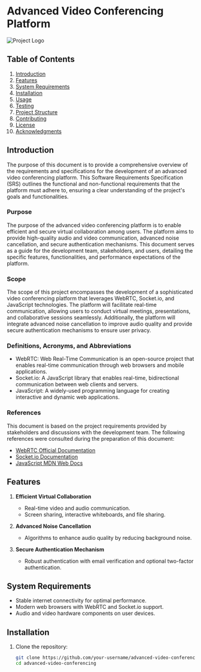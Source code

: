 # Advanced Video Conferencing Platform

![Project Logo](link-to-your-logo.png)

## Table of Contents
1. [Introduction](#introduction)
2. [Features](#features)
3. [System Requirements](#system-requirements)
4. [Installation](#installation)
5. [Usage](#usage)
6. [Testing](#testing)
7. [Project Structure](#project-structure)
8. [Contributing](#contributing)
9. [License](#license)
10. [Acknowledgments](#acknowledgments)

## Introduction
The purpose of this document is to provide a comprehensive overview of the requirements and specifications for the development of an advanced video conferencing platform. This Software Requirements Specification (SRS) outlines the functional and non-functional requirements that the platform must adhere to, ensuring a clear understanding of the project's goals and functionalities.

### Purpose
The purpose of the advanced video conferencing platform is to enable efficient and secure virtual collaboration among users. The platform aims to provide high-quality audio and video communication, advanced noise cancellation, and secure authentication mechanisms. This document serves as a guide for the development team, stakeholders, and users, detailing the specific features, functionalities, and performance expectations of the platform.

### Scope
The scope of this project encompasses the development of a sophisticated video conferencing platform that leverages WebRTC, Socket.io, and JavaScript technologies. The platform will facilitate real-time communication, allowing users to conduct virtual meetings, presentations, and collaborative sessions seamlessly. Additionally, the platform will integrate advanced noise cancellation to improve audio quality and provide secure authentication mechanisms to ensure user privacy.

### Definitions, Acronyms, and Abbreviations
- WebRTC: Web Real-Time Communication is an open-source project that enables real-time communication through web browsers and mobile applications.
- Socket.io: A JavaScript library that enables real-time, bidirectional communication between web clients and servers.
- JavaScript: A widely-used programming language for creating interactive and dynamic web applications.

### References
This document is based on the project requirements provided by stakeholders and discussions with the development team. The following references were consulted during the preparation of this document:
- [WebRTC Official Documentation](https://webrtc.org/)
- [Socket.io Documentation](https://socket.io/docs/)
- [JavaScript MDN Web Docs](https://developer.mozilla.org/en-US/docs/Web/JavaScript)

## Features
1. **Efficient Virtual Collaboration**
   - Real-time video and audio communication.
   - Screen sharing, interactive whiteboards, and file sharing.

2. **Advanced Noise Cancellation**
   - Algorithms to enhance audio quality by reducing background noise.

3. **Secure Authentication Mechanism**
   - Robust authentication with email verification and optional two-factor authentication.

## System Requirements
- Stable internet connectivity for optimal performance.
- Modern web browsers with WebRTC and Socket.io support.
- Audio and video hardware components on user devices.

## Installation
1. Clone the repository:
   ```bash
   git clone https://github.com/your-username/advanced-video-conferencing.git
   cd advanced-video-conferencing
